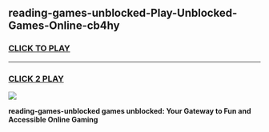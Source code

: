 
## reading-games-unblocked-Play-Unblocked-Games-Online-cb4hy
<h3>
<a href="https://premium76.site?title=reading-games-unblocked&ref=24A">CLICK TO PLAY</a></h3>
<hr>

<h3>
<a href="https://premium76.site?title=reading-games-unblocked&ref=24A">CLICK 2 PLAY</a>
  
</h3>

<a href="https://premium76.site?title=reading-games-unblocked&ref=24A"><img src="https://clearcache.store/games.png"></a>


**reading-games-unblocked games unblocked: Your Gateway to Fun and Accessible Online Gaming**
